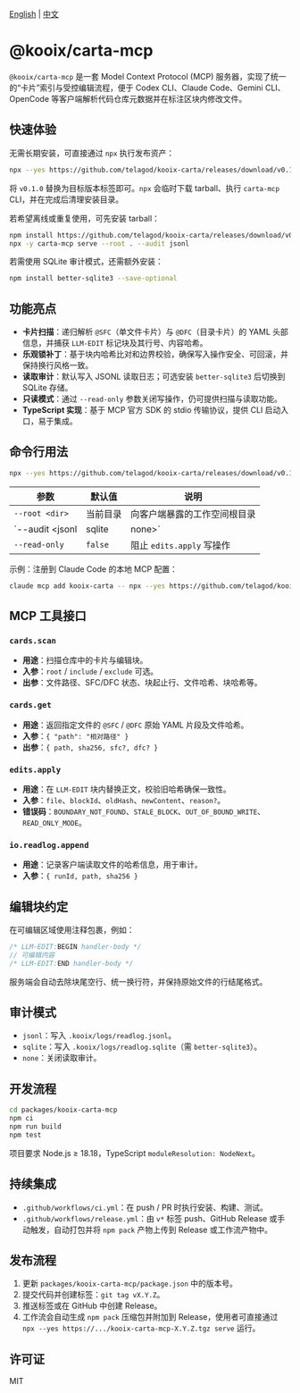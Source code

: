 [English](README.md) | [中文](README.zh-CN.md)

# @kooix/carta-mcp

`@kooix/carta-mcp` 是一套 Model Context Protocol (MCP) 服务器，实现了统一的“卡片”索引与受控编辑流程，便于 Codex CLI、Claude Code、Gemini CLI、OpenCode 等客户端解析代码仓库元数据并在标注区块内修改文件。

## 快速体验
无需长期安装，可直接通过 `npx` 执行发布资产：
```bash
npx --yes https://github.com/telagod/kooix-carta/releases/download/v0.1.0/kooix-carta-mcp-0.1.0.tgz serve --root . --audit jsonl
```
将 `v0.1.0` 替换为目标版本标签即可。`npx` 会临时下载 tarball、执行 `carta-mcp` CLI，并在完成后清理安装目录。

若希望离线或重复使用，可先安装 tarball：
```bash
npm install https://github.com/telagod/kooix-carta/releases/download/v0.1.0/kooix-carta-mcp-0.1.0.tgz
npx -y carta-mcp serve --root . --audit jsonl
```

若需使用 SQLite 审计模式，还需额外安装：
```bash
npm install better-sqlite3 --save-optional
```

## 功能亮点
- **卡片扫描**：递归解析 `@SFC`（单文件卡片）与 `@DFC`（目录卡片）的 YAML 头部信息，并捕获 `LLM-EDIT` 标记块及其行号、内容哈希。
- **乐观锁补丁**：基于块内哈希比对和边界校验，确保写入操作安全、可回滚，并保持换行风格一致。
- **读取审计**：默认写入 JSONL 读取日志；可选安装 `better-sqlite3` 后切换到 SQLite 存储。
- **只读模式**：通过 `--read-only` 参数关闭写操作，仍可提供扫描与读取功能。
- **TypeScript 实现**：基于 MCP 官方 SDK 的 stdio 传输协议，提供 CLI 启动入口，易于集成。

## 命令行用法
```bash
npx --yes https://github.com/telagod/kooix-carta/releases/download/v0.1.0/kooix-carta-mcp-0.1.0.tgz serve --root . --audit jsonl
```

| 参数 | 默认值 | 说明 |
| --- | --- | --- |
| `--root <dir>` | 当前目录 | 向客户端暴露的工作空间根目录 |
| `--audit <jsonl|sqlite|none>` | `jsonl` | 读取审计日志去向；SQLite 需安装可选依赖 |
| `--read-only` | `false` | 阻止 `edits.apply` 写操作 |

示例：注册到 Claude Code 的本地 MCP 配置：
```bash
claude mcp add kooix-carta -- npx --yes https://github.com/telagod/kooix-carta/releases/download/v0.1.0/kooix-carta-mcp-0.1.0.tgz serve --root .
```

## MCP 工具接口
### `cards.scan`
- **用途**：扫描仓库中的卡片与编辑块。
- **入参**：`root` / `include` / `exclude` 可选。
- **出参**：文件路径、SFC/DFC 状态、块起止行、文件哈希、块哈希等。

### `cards.get`
- **用途**：返回指定文件的 `@SFC` / `@DFC` 原始 YAML 片段及文件哈希。
- **入参**：`{ "path": "相对路径" }`
- **出参**：`{ path, sha256, sfc?, dfc? }`

### `edits.apply`
- **用途**：在 `LLM-EDIT` 块内替换正文，校验旧哈希确保一致性。
- **入参**：`file`、`blockId`、`oldHash`、`newContent`、`reason?`。
- **错误码**：`BOUNDARY_NOT_FOUND`、`STALE_BLOCK`、`OUT_OF_BOUND_WRITE`、`READ_ONLY_MODE`。

### `io.readlog.append`
- **用途**：记录客户端读取文件的哈希信息，用于审计。
- **入参**：`{ runId, path, sha256 }`

## 编辑块约定
在可编辑区域使用注释包裹，例如：
```ts
/* LLM-EDIT:BEGIN handler-body */
// 可编辑内容
/* LLM-EDIT:END handler-body */
```
服务端会自动去除块尾空行、统一换行符，并保持原始文件的行结尾格式。

## 审计模式
- `jsonl`：写入 `.kooix/logs/readlog.jsonl`。
- `sqlite`：写入 `.kooix/logs/readlog.sqlite`（需 `better-sqlite3`）。
- `none`：关闭读取审计。

## 开发流程
```bash
cd packages/kooix-carta-mcp
npm ci
npm run build
npm test
```
项目要求 Node.js ≥ 18.18，TypeScript `moduleResolution: NodeNext`。

## 持续集成
- `.github/workflows/ci.yml`：在 push / PR 时执行安装、构建、测试。
- `.github/workflows/release.yml`：由 `v*` 标签 push、GitHub Release 或手动触发，自动打包并将 `npm pack` 产物上传到 Release 或工作流产物中。

## 发布流程
1. 更新 `packages/kooix-carta-mcp/package.json` 中的版本号。
2. 提交代码并创建标签：`git tag vX.Y.Z`。
3. 推送标签或在 GitHub 中创建 Release。
4. 工作流会自动生成 `npm pack` 压缩包并附加到 Release，使用者可直接通过 `npx --yes https://.../kooix-carta-mcp-X.Y.Z.tgz serve` 运行。

## 许可证
MIT
